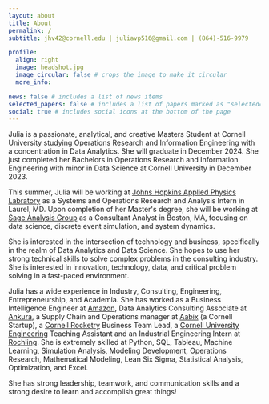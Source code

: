 ```yaml
---
layout: about
title: About
permalink: /
subtitle: jhv42@cornell.edu | juliavp516@gmail.com | (864)-516-9979

profile:
  align: right
  image: headshot.jpg
  image_circular: false # crops the image to make it circular
  more_info: 

news: false # includes a list of news items
selected_papers: false # includes a list of papers marked as "selected={true}"
social: true # includes social icons at the bottom of the page
---
```


Julia is a passionate, analytical, and creative Masters Student at Cornell University studying Operations Research and Information Engineering with a concentration in Data Analytics. She will graduate in December 2024. She just completed her Bachelors in Operations Research and Information Engineering with minor in Data Science at Cornell University in December 2023. 

This summer, Julia will be working at [Johns Hopkins Applied Physics Labratory](https://www.jhuapl.edu/) as a Systems and Operations Research and Analysis Intern in Laurel, MD. Upon completion of her Master's degree, she will be working at [Sage Analysis Group](https://sageanalysis.com/) as a Consultant Analyst in Boston, MA, focusing on data science, discrete event simulation, and system dynamics.

She is interested in the intersection of technology and business, specifically in the realm of Data Analytics and Data Science. She hopes to use her strong technical skills to solve complex problems in the consulting industry. She is interested in innovation, technology, data, and critical problem solving in a fast-paced environment. 

Julia has a wide experience in Industry, Consulting, Engineering, Entrepreneurship, and Academia. She has worked as a Business Intelligence Engineer at [Amazon](https://www.amazon.com/), Data Analytics Consulting Associate at [Ankura](https://ankura.com/), a Supply Chain and Operations manager at [Aabix](https://www.aabix.com/) (a Cornell Startup), a [Cornell Rocketry](https://cornellrocketryteam.com/cornell) Business Team Lead, a [Cornell University Engineering](https://www.engineering.cornell.edu/) Teaching Assistant and an Industrial Engineering Intern at [Rochling](https://www.roechling.com/us/). She is extremely skilled at Python, SQL, Tableau, Machine Learning, Simulation Analysis, Modeling Development, Operations Research, Mathematical Modeling, Lean Six Sigma, Statistical Analysis, Optimization, and Excel. 

She has strong leadership, teamwork, and communication skills and a strong desire to learn and accomplish great things!
